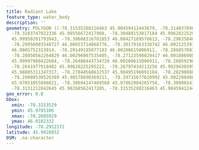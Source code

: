 ```yaml
---
title: Radiant Lake
feature_type: water_body
description: ''
geometry: POLYGON ((-78.31535288216463 45.98459412443679, -78.31483789803391 45.99127335724864,
  -78.3103747022336 45.99556672417908, -78.30488153817184 45.99628225295222, -78.30316492440242
  45.99950201793943, -78.30608316781053 46.00427169576613, -78.29835840584859 46.01023321481053,
  -78.29956003548727 46.00653714868776, -78.30179163338742 46.00212539162948, -78.29921671273375
  46.0005752313014, -78.29149195077183 46.00200615006911, -78.28685709359432 46.00200615006911,
  -78.28050562264829 46.00296007535495, -78.27123590829417 46.00188690825174, -78.26608606698593
  45.99997900422604, -78.26488443734726 46.00200615006911, -78.26059290292416 45.99974051159641,
  -78.2641977918402 45.99628225295222, -78.26797434213256 45.99294303952183, -78.27329584481713
  45.98805311347317, -78.27844568612537 45.98495196091184, -78.28290888192477 45.98650255890909,
  -78.29080530526389 45.98578690369211, -78.29715677620992 45.98220848882562, -78.30470987679553
  45.97851055046821, -78.30694147469568 45.97862984265756, -78.30900141121862 45.98125420579726,
  -78.3131212842645 45.98268562417205, -78.31535288216463 45.98459412443679))
geo_error: 0.0
bbox:
  xmin: -78.3153529
  ymin: 45.9785106
  xmax: -78.2605929
  ymax: 46.0102332
longitude: -78.2912172
latitude: 45.9928852
OSM: .na.character
---
```

